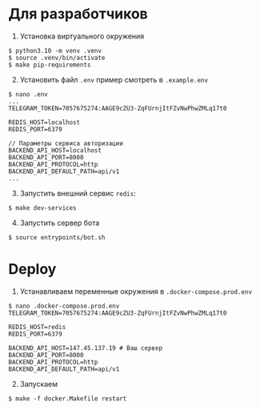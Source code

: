 # Для разработчиков

1. Установка виртуального окружения
```
$ python3.10 -m venv .venv
$ source .venv/bin/activate
$ make pip-requirements
```

2. Установить файл `.env` пример смотреть в `.example.env`
```
$ nano .env
...
TELEGRAM_TOKEN=7057675274:AAGE9cZU3-ZqFUrnjItFZvNwPhwZMLq17t0

REDIS_HOST=localhost
REDIS_PORT=6379

// Параметры сервиса авторизации
BACKEND_API_HOST=localhost 
BACKEND_API_PORT=8000
BACKEND_API_PROTOCOL=http
BACKEND_API_DEFAULT_PATH=api/v1
...
```

3. Запустить внешний сервис `redis`:
```
$ make dev-services
```

4. Запустить сервер бота
```
$ source entrypoints/bot.sh
```


# Deploy
1. Устанавливаем переменные окружения в `.docker-compose.prod.env`
```
$ nano .docker-compose.prod.env
TELEGRAM_TOKEN=7057675274:AAGE9cZU3-ZqFUrnjItFZvNwPhwZMLq17t0

REDIS_HOST=redis
REDIS_PORT=6379

BACKEND_API_HOST=147.45.137.19 # Ваш сервер
BACKEND_API_PORT=8000
BACKEND_API_PROTOCOL=http
BACKEND_API_DEFAULT_PATH=api/v1
```

2. Запускаем
```
$ make -f docker.Makefile restart
```
